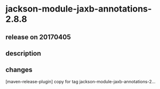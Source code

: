 # jackson-module-jaxb-annotations-2.8.8

## release on 20170405

## description

## changes

[maven-release-plugin] copy for tag jackson-module-jaxb-annotations-2…

